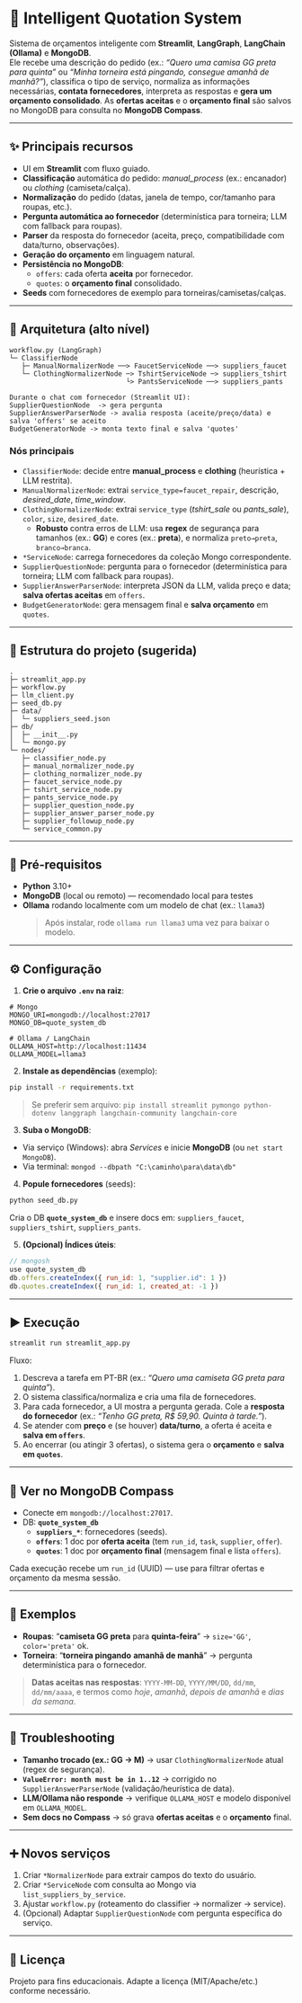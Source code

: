 # 🧠 Intelligent Quotation System

Sistema de orçamentos inteligente com **Streamlit**, **LangGraph**, **LangChain (Ollama)** e **MongoDB**.  
Ele recebe uma descrição do pedido (ex.: *“Quero uma camisa GG preta para quinta”* ou *“Minha torneira está pingando, consegue amanhã de manhã?”*), classifica o tipo de serviço, normaliza as informações necessárias, **contata fornecedores**, interpreta as respostas e **gera um orçamento consolidado**. As **ofertas aceitas** e o **orçamento final** são salvos no MongoDB para consulta no **MongoDB Compass**.

---

## ✨ Principais recursos

- UI em **Streamlit** com fluxo guiado.
- **Classificação** automática do pedido: *manual_process* (ex.: encanador) ou *clothing* (camiseta/calça).
- **Normalização** do pedido (datas, janela de tempo, cor/tamanho para roupas, etc.).
- **Pergunta automática ao fornecedor** (determinística para torneira; LLM com fallback para roupas).
- **Parser** da resposta do fornecedor (aceita, preço, compatibilidade com data/turno, observações).
- **Geração do orçamento** em linguagem natural.
- **Persistência no MongoDB**:
  - `offers`: cada oferta **aceita** por fornecedor.
  - `quotes`: o **orçamento final** consolidado.
- **Seeds** com fornecedores de exemplo para torneiras/camisetas/calças.

---

## 🧱 Arquitetura (alto nível)

```
workflow.py (LangGraph)
└─ ClassifierNode
   ├─ ManualNormalizerNode ──> FaucetServiceNode ──> suppliers_faucet
   └─ ClothingNormalizerNode ─> TshirtServiceNode ─> suppliers_tshirt
                             └> PantsServiceNode ──> suppliers_pants

Durante o chat com fornecedor (Streamlit UI):
SupplierQuestionNode  -> gera pergunta
SupplierAnswerParserNode -> avalia resposta (aceite/preço/data) e salva 'offers' se aceito
BudgetGeneratorNode -> monta texto final e salva 'quotes'
```

### Nós principais
- `ClassifierNode`: decide entre **manual_process** e **clothing** (heurística + LLM restrita).
- `ManualNormalizerNode`: extrai `service_type=faucet_repair`, descrição, *desired_date*, *time_window*.
- `ClothingNormalizerNode`: extrai `service_type` (*tshirt_sale* ou *pants_sale*), `color`, `size`, `desired_date`.  
  - **Robusto** contra erros de LLM: usa **regex** de segurança para tamanhos (ex.: **GG**) e cores (ex.: **preta**), e normaliza `preto→preta`, `branco→branca`.
- `*ServiceNode`: carrega fornecedores da coleção Mongo correspondente.
- `SupplierQuestionNode`: pergunta para o fornecedor (determinística para torneira; LLM com fallback para roupas).
- `SupplierAnswerParserNode`: interpreta JSON da LLM, valida preço e data; **salva ofertas aceitas** em `offers`.
- `BudgetGeneratorNode`: gera mensagem final e **salva orçamento** em `quotes`.

---

## 📁 Estrutura do projeto (sugerida)

```
.
├─ streamlit_app.py
├─ workflow.py
├─ llm_client.py
├─ seed_db.py
├─ data/
│  └─ suppliers_seed.json
├─ db/
│  ├─ __init__.py
│  └─ mongo.py
└─ nodes/
   ├─ classifier_node.py
   ├─ manual_normalizer_node.py
   ├─ clothing_normalizer_node.py
   ├─ faucet_service_node.py
   ├─ tshirt_service_node.py
   ├─ pants_service_node.py
   ├─ supplier_question_node.py
   ├─ supplier_answer_parser_node.py
   ├─ supplier_followup_node.py
   └─ service_common.py
```

---

## 🔧 Pré‑requisitos

- **Python** 3.10+
- **MongoDB** (local ou remoto) — recomendado local para testes
- **Ollama** rodando localmente com um modelo de chat (ex.: `llama3`)  
  > Após instalar, rode `ollama run llama3` uma vez para baixar o modelo.

---

## ⚙️ Configuração

1. **Crie o arquivo `.env` na raiz**:

```
# Mongo
MONGO_URI=mongodb://localhost:27017
MONGO_DB=quote_system_db

# Ollama / LangChain
OLLAMA_HOST=http://localhost:11434
OLLAMA_MODEL=llama3
```

2. **Instale as dependências** (exemplo):
```bash
pip install -r requirements.txt
```
> Se preferir sem arquivo: `pip install streamlit pymongo python-dotenv langgraph langchain-community langchain-core`

3. **Suba o MongoDB**:
- Via serviço (Windows): abra *Services* e inicie **MongoDB** (ou `net start MongoDB`).
- Via terminal: `mongod --dbpath "C:\caminho\para\data\db"`

4. **Popule fornecedores** (seeds):
```bash
python seed_db.py
```
Cria o DB **`quote_system_db`** e insere docs em:
`suppliers_faucet`, `suppliers_tshirt`, `suppliers_pants`.

5. **(Opcional) Índices úteis**:
```javascript
// mongosh
use quote_system_db
db.offers.createIndex({ run_id: 1, "supplier.id": 1 })
db.quotes.createIndex({ run_id: 1, created_at: -1 })
```

---

## ▶️ Execução

```bash
streamlit run streamlit_app.py
```
Fluxo:
1. Descreva a tarefa em PT-BR (ex.: *“Quero uma camiseta GG preta para quinta”*).
2. O sistema classifica/normaliza e cria uma fila de fornecedores.
3. Para cada fornecedor, a UI mostra a pergunta gerada. Cole a **resposta do fornecedor** (ex.: *“Tenho GG preta, R$ 59,90. Quinta à tarde.”*).
4. Se atender com **preço** e (se houver) **data/turno**, a oferta é aceita e **salva em `offers`**.
5. Ao encerrar (ou atingir 3 ofertas), o sistema gera o **orçamento** e **salva em `quotes`**.

---

## 🔎 Ver no MongoDB Compass

- Conecte em `mongodb://localhost:27017`.
- DB: **`quote_system_db`**
  - **`suppliers_*`**: fornecedores (seeds).
  - **`offers`**: 1 doc por **oferta aceita** (tem `run_id`, `task`, `supplier`, `offer`).
  - **`quotes`**: 1 doc por **orçamento final** (mensagem final e lista `offers`).

Cada execução recebe um `run_id` (UUID) — use para filtrar ofertas e orçamento da mesma sessão.

---

## 🧪 Exemplos

- **Roupas**: “**camiseta GG preta** para **quinta-feira**” → `size='GG'`, `color='preta'` ok.
- **Torneira**: “**torneira pingando** **amanhã de manhã**” → pergunta determinística para o fornecedor.

> **Datas aceitas nas respostas**: `YYYY-MM-DD`, `YYYY/MM/DD`, `dd/mm`, `dd/mm/aaaa`, e termos como *hoje*, *amanhã*, *depois de amanhã* e *dias da semana*.

---

## 🧰 Troubleshooting

- **Tamanho trocado (ex.: GG → M)** → usar `ClothingNormalizerNode` atual (regex de segurança).
- **`ValueError: month must be in 1..12`** → corrigido no `SupplierAnswerParserNode` (validação/heurística de data).
- **LLM/Ollama não responde** → verifique `OLLAMA_HOST` e modelo disponível em `OLLAMA_MODEL`.
- **Sem docs no Compass** → só grava **ofertas aceitas** e o **orçamento** final.

---

## ➕ Novos serviços

1. Criar `*NormalizerNode` para extrair campos do texto do usuário.
2. Criar `*ServiceNode` com consulta ao Mongo via `list_suppliers_by_service`.
3. Ajustar `workflow.py` (roteamento do classifier → normalizer → service).
4. (Opcional) Adaptar `SupplierQuestionNode` com pergunta específica do serviço.

---

## 📜 Licença

Projeto para fins educacionais. Adapte a licença (MIT/Apache/etc.) conforme necessário.
